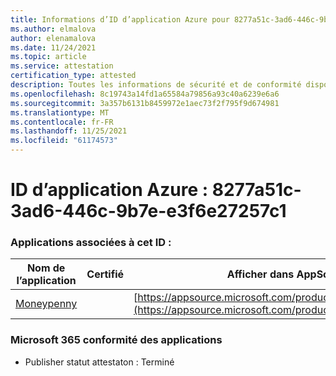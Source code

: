 ```yaml
---
title: Informations d’ID d’application Azure pour 8277a51c-3ad6-446c-9b7e-e3f6e27257c1
ms.author: elmalova
author: elenamalova
ms.date: 11/24/2021
ms.topic: article
ms.service: attestation
certification_type: attested
description: Toutes les informations de sécurité et de conformité disponibles pour 8277a51c-3ad6-446c-9b7e-e3f6e27257c1.
ms.openlocfilehash: 8c19743a14fd1a65584a79856a93c40a6239e6a6
ms.sourcegitcommit: 3a357b6131b8459972e1aec73f2f795f9d674981
ms.translationtype: MT
ms.contentlocale: fr-FR
ms.lasthandoff: 11/25/2021
ms.locfileid: "61174573"
---
```

# <a name="azure-app-id-8277a51c-3ad6-446c-9b7e-e3f6e27257c1"></a>ID d’application Azure : 8277a51c-3ad6-446c-9b7e-e3f6e27257c1


### <a name="apps-associated-with-this-id"></a>Applications associées à cet ID :
| **Nom de l’application** | **Certifié** | **Afficher dans AppSource** |
|--------------|---------------|-----------------------|
| [Moneypenny](https://docs.microsoft.com/microsoft-365-app-certification/forward/WA200003396) |  | [https://appsource.microsoft.com/product/office/WA200003396](https://appsource.microsoft.com/product/office/WA200003396) |

### <a name="microsoft-365-app-compliance-status"></a>Microsoft 365 conformité des applications
- Publisher statut attestaton : Terminé
